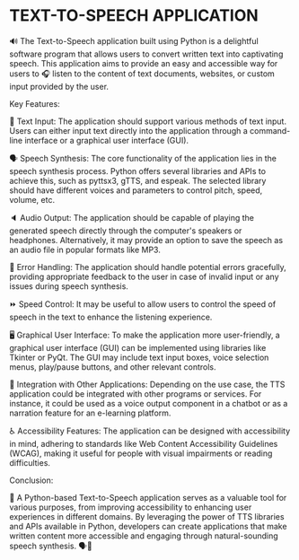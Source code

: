 # TEXT-TO-SPEECH APPLICATION

🔊 The Text-to-Speech application built using Python is a delightful software program that allows users to convert written text into captivating speech. This application aims to provide an easy and accessible way for users to 🎧 listen to the content of text documents, websites, or custom input provided by the user.

Key Features:

📜 Text Input: The application should support various methods of text input. Users can either input text directly into the application through a command-line interface or a graphical user interface (GUI).

🗣️ Speech Synthesis: The core functionality of the application lies in the speech synthesis process. Python offers several libraries and APIs to achieve this, such as pyttsx3, gTTS, and espeak. The selected library should have different voices and parameters to control pitch, speed, volume, etc.

🔈 Audio Output: The application should be capable of playing the generated speech directly through the computer's speakers or headphones. Alternatively, it may provide an option to save the speech as an audio file in popular formats like MP3.

🚦 Error Handling: The application should handle potential errors gracefully, providing appropriate feedback to the user in case of invalid input or any issues during speech synthesis.

⏩ Speed Control: It may be useful to allow users to control the speed of speech in the text to enhance the listening experience.

🖥️ Graphical User Interface: To make the application more user-friendly, a graphical user interface (GUI) can be implemented using libraries like Tkinter or PyQt. The GUI may include text input boxes, voice selection menus, play/pause buttons, and other relevant controls.

🔄 Integration with Other Applications: Depending on the use case, the TTS application could be integrated with other programs or services. For instance, it could be used as a voice output component in a chatbot or as a narration feature for an e-learning platform.

♿ Accessibility Features: The application can be designed with accessibility in mind, adhering to standards like Web Content Accessibility Guidelines (WCAG), making it useful for people with visual impairments or reading difficulties.

Conclusion:

🐍 A Python-based Text-to-Speech application serves as a valuable tool for various purposes, from improving accessibility to enhancing user experiences in different domains. By leveraging the power of TTS libraries and APIs available in Python, developers can create applications that make written content more accessible and engaging through natural-sounding speech synthesis. 🗣️🎉
